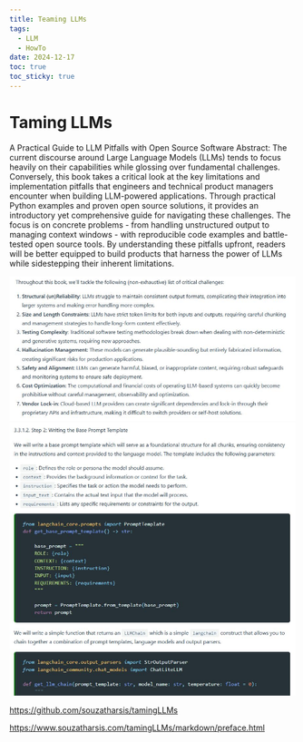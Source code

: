 ```yaml
---
title: Teaming LLMs
tags:
  - LLM
  - HowTo
date: 2024-12-17
toc: true
toc_sticky: true
---
```


# Taming LLMs

A Practical Guide to LLM Pitfalls with Open Source Software
Abstract: The current discourse around Large Language Models (LLMs) tends to focus heavily on their capabilities while glossing over fundamental challenges. Conversely, this book takes a critical look at the key limitations and implementation pitfalls that engineers and technical product managers encounter when building LLM-powered applications. Through practical Python examples and proven open source solutions, it provides an introductory yet comprehensive guide for navigating these challenges. The focus is on concrete problems - from handling unstructured output to managing context windows - with reproducible code examples and battle-tested open source tools. By understanding these pitfalls upfront, readers will be better equipped to build products that harness the power of LLMs while sidestepping their inherent limitations.

![](../_asset/2024-12-13-teamllm-1734432240165.jpeg)
![](../_asset/image/2024-12-13-teamllm-1734433238281.jpeg)


<https://github.com/souzatharsis/tamingLLMs>

<https://www.souzatharsis.com/tamingLLMs/markdown/preface.html>